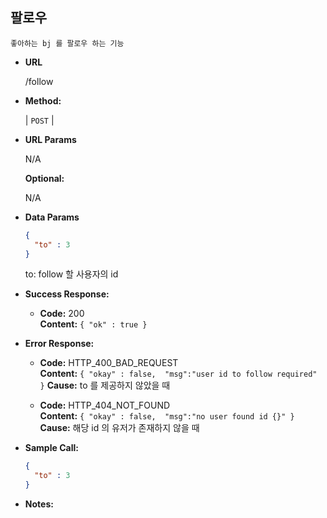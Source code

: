 **팔로우**
----
    
    좋아하는 bj 를 팔로우 하는 기능
    
* **URL**

  /follow

* **Method:**
  
  | `POST` |
  
*  **URL Params**

   N/A

   **Optional:**
 
   N/A

* **Data Params**
    
    ```json
    {
      "to" : 3
    }
    ```
    to: follow 할 사용자의 id

* **Success Response:**
  
  * **Code:** 200 <br />
    **Content:** `{ "ok" : true }`
 
* **Error Response:**

  * **Code:** HTTP_400_BAD_REQUEST <br />
    **Content:** `{ "okay" : false,  "msg":"user id to follow required" }`
    **Cause:** to 를 제공하지 않았을 때

  * **Code:** HTTP_404_NOT_FOUND <br />
    **Content:** `{ "okay" : false,  "msg":"no user found id {}" }`
    **Cause:** 해당 id 의 유저가 존재하지 않을 때

* **Sample Call:**
    ```json
    {
      "to" : 3
    }
    ```
* **Notes:**

